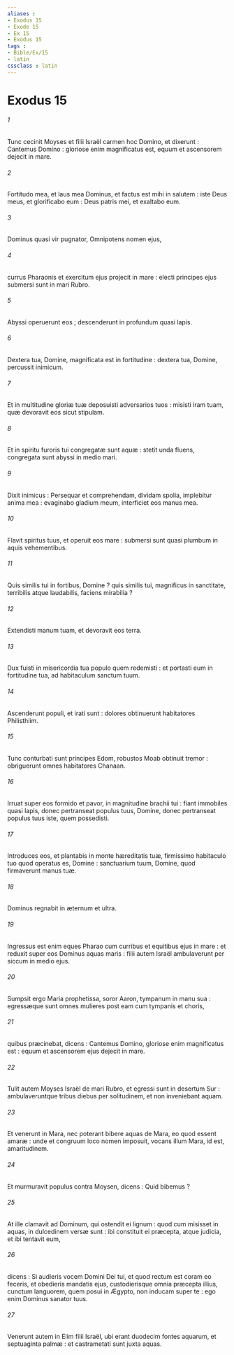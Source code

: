 ```yaml
---
aliases : 
- Exodus 15
- Exode 15
- Ex 15
- Exodus 15
tags : 
- Bible/Ex/15
- latin
cssclass : latin
---
```


# Exodus 15

###### 1
Tunc cecinit Moyses et filii Israël carmen hoc Domino, et dixerunt : Cantemus Domino : gloriose enim magnificatus est, equum et ascensorem dejecit in mare.
###### 2
Fortitudo mea, et laus mea Dominus, et factus est mihi in salutem : iste Deus meus, et glorificabo eum : Deus patris mei, et exaltabo eum.
###### 3
Dominus quasi vir pugnator, Omnipotens nomen ejus,
###### 4
currus Pharaonis et exercitum ejus projecit in mare : electi principes ejus submersi sunt in mari Rubro.
###### 5
Abyssi operuerunt eos ; descenderunt in profundum quasi lapis.
###### 6
Dextera tua, Domine, magnificata est in fortitudine : dextera tua, Domine, percussit inimicum.
###### 7
Et in multitudine gloriæ tuæ deposuisti adversarios tuos : misisti iram tuam, quæ devoravit eos sicut stipulam.
###### 8
Et in spiritu furoris tui congregatæ sunt aquæ : stetit unda fluens, congregata sunt abyssi in medio mari.
###### 9
Dixit inimicus : Persequar et comprehendam, dividam spolia, implebitur anima mea : evaginabo gladium meum, interficiet eos manus mea.
###### 10
Flavit spiritus tuus, et operuit eos mare : submersi sunt quasi plumbum in aquis vehementibus.
###### 11
Quis similis tui in fortibus, Domine ? quis similis tui, magnificus in sanctitate, terribilis atque laudabilis, faciens mirabilia ?
###### 12
Extendisti manum tuam, et devoravit eos terra.
###### 13
Dux fuisti in misericordia tua populo quem redemisti : et portasti eum in fortitudine tua, ad habitaculum sanctum tuum.
###### 14
Ascenderunt populi, et irati sunt : dolores obtinuerunt habitatores Philisthiim.
###### 15
Tunc conturbati sunt principes Edom, robustos Moab obtinuit tremor : obriguerunt omnes habitatores Chanaan.
###### 16
Irruat super eos formido et pavor, in magnitudine brachii tui : fiant immobiles quasi lapis, donec pertranseat populus tuus, Domine, donec pertranseat populus tuus iste, quem possedisti.
###### 17
Introduces eos, et plantabis in monte hæreditatis tuæ, firmissimo habitaculo tuo quod operatus es, Domine : sanctuarium tuum, Domine, quod firmaverunt manus tuæ.
###### 18
Dominus regnabit in æternum et ultra.
###### 19
Ingressus est enim eques Pharao cum curribus et equitibus ejus in mare : et reduxit super eos Dominus aquas maris : filii autem Israël ambulaverunt per siccum in medio ejus.
###### 20
Sumpsit ergo Maria prophetissa, soror Aaron, tympanum in manu sua : egressæque sunt omnes mulieres post eam cum tympanis et choris,
###### 21
quibus præcinebat, dicens : Cantemus Domino, gloriose enim magnificatus est : equum et ascensorem ejus dejecit in mare.
###### 22
Tulit autem Moyses Israël de mari Rubro, et egressi sunt in desertum Sur : ambulaveruntque tribus diebus per solitudinem, et non inveniebant aquam.
###### 23
Et venerunt in Mara, nec poterant bibere aquas de Mara, eo quod essent amaræ : unde et congruum loco nomen imposuit, vocans illum Mara, id est, amaritudinem.
###### 24
Et murmuravit populus contra Moysen, dicens : Quid bibemus ?
###### 25
At ille clamavit ad Dominum, qui ostendit ei lignum : quod cum misisset in aquas, in dulcedinem versæ sunt : ibi constituit ei præcepta, atque judicia, et ibi tentavit eum,
###### 26
dicens : Si audieris vocem Domini Dei tui, et quod rectum est coram eo feceris, et obedieris mandatis ejus, custodierisque omnia præcepta illius, cunctum languorem, quem posui in Ægypto, non inducam super te : ego enim Dominus sanator tuus.
###### 27
Venerunt autem in Elim filii Israël, ubi erant duodecim fontes aquarum, et septuaginta palmæ : et castrametati sunt juxta aquas.
